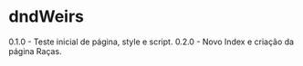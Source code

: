 # dndWeirs
0.1.0 - Teste inicial de página, style e script.
0.2.0 - Novo Index e criação da página Raças.

